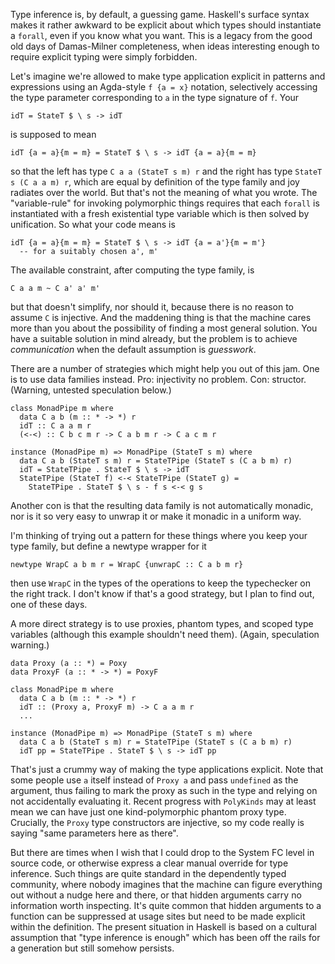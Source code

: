 Type inference is, by default, a guessing game. Haskell's surface syntax makes it rather awkward to be explicit about which types should instantiate a `forall`, even if you know what you want. This is a legacy from the good old days of Damas-Milner completeness, when ideas interesting enough to require explicit typing were simply forbidden.

Let's imagine we're allowed to make type application explicit in patterns and expressions using an Agda-style `f {a = x}` notation, selectively accessing the type parameter corresponding to `a` in the type signature of `f`. Your

    idT = StateT $ \ s -> idT

is supposed to mean

    idT {a = a}{m = m} = StateT $ \ s -> idT {a = a}{m = m}

so that the left has type `C a a (StateT s m) r` and the right has type `StateT s (C a a m) r`, which are equal by definition of the type family and joy radiates over the world. But that's not the meaning of what you wrote. The "variable-rule" for invoking polymorphic things requires that each `forall` is instantiated with a fresh existential type variable which is then solved by unification. So what your code means is

    idT {a = a}{m = m} = StateT $ \ s -> idT {a = a'}{m = m'}
      -- for a suitably chosen a', m'

The available constraint, after computing the type family, is

    C a a m ~ C a' a' m'

but that doesn't simplify, nor should it, because there is no reason to assume `C` is injective. And the maddening thing is that the machine cares more than you about the possibility of finding a most general solution. You have a suitable solution in mind already, but the problem is to achieve *communication* when the default assumption is *guesswork*.

There are a number of strategies which might help you out of this jam. One is to use data families instead. Pro: injectivity no problem. Con: structor. (Warning, untested speculation below.)

    class MonadPipe m where
      data C a b (m :: * -> *) r
      idT :: C a a m r
      (<-<) :: C b c m r -> C a b m r -> C a c m r

    instance (MonadPipe m) => MonadPipe (StateT s m) where
      data C a b (StateT s m) r = StateTPipe (StateT s (C a b m) r)
      idT = StateTPipe . StateT $ \ s -> idT
      StateTPipe (StateT f) <-< StateTPipe (StateT g) =
        StateTPipe . StateT $ \ s - f s <-< g s

Another con is that the resulting data family is not automatically monadic, nor is it so very easy to unwrap it or make it monadic in a uniform way.

I'm thinking of trying out a pattern for these things where you keep your type family, but define a newtype wrapper for it

    newtype WrapC a b m r = WrapC {unwrapC :: C a b m r}

then use `WrapC` in the types of the operations to keep the typechecker on the right track. I don't know if that's a good strategy, but I plan to find out, one of these days.

A more direct strategy is to use proxies, phantom types, and scoped type variables (although this example shouldn't need them). (Again, speculation warning.)

    data Proxy (a :: *) = Poxy
    data ProxyF (a :: * -> *) = PoxyF

    class MonadPipe m where
      data C a b (m :: * -> *) r
      idT :: (Proxy a, ProxyF m) -> C a a m r
      ...

    instance (MonadPipe m) => MonadPipe (StateT s m) where
      data C a b (StateT s m) r = StateTPipe (StateT s (C a b m) r)
      idT pp = StateTPipe . StateT $ \ s -> idT pp

That's just a crummy way of making the type applications explicit. Note that some people use `a` itself instead of `Proxy a` and pass `undefined` as the argument, thus failing to mark the proxy as such in the type and relying on not accidentally evaluating it. Recent progress with `PolyKinds` may at least mean we can have just one kind-polymorphic phantom proxy type. Crucially, the `Proxy` type constructors are injective, so my code really is saying "same parameters here as there".

But there are times when I wish that I could drop to the System FC level in source code, or otherwise express a clear manual override for type inference. Such things are quite standard in the dependently typed community, where nobody imagines that the machine can figure everything out without a nudge here and there, or that hidden arguments carry no information worth inspecting. It's quite common that hidden arguments to a function can be suppressed at usage sites but need to be made explicit within the definition. The present situation in Haskell is based on a cultural assumption that "type inference is enough" which has been off the rails for a generation but still somehow persists.

